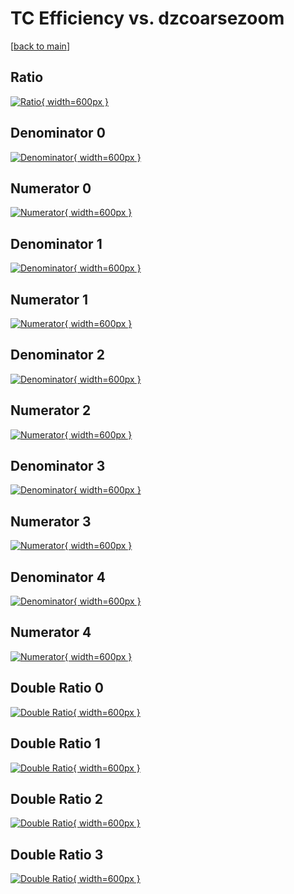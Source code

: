# TC Efficiency vs. dzcoarsezoom

[[back to main](./)]



## Ratio

[![Ratio](../mtv/var/TC_xtr_321_1_eff_dzcoarsezoom.png){ width=600px }](../mtv/var/TC_xtr_321_1_eff_dzcoarsezoom.pdf)

## Denominator 0

[![Denominator](../mtv/den/TC_xtr_321_1_eff_dzcoarsezoom_den0.png){ width=600px }](../mtv/den/TC_xtr_321_1_eff_dzcoarsezoom_den0.pdf)

## Numerator 0

[![Numerator](../mtv/num/TC_xtr_321_1_eff_dzcoarsezoom_num0.png){ width=600px }](../mtv/num/TC_xtr_321_1_eff_dzcoarsezoom_num0.pdf)

## Denominator 1

[![Denominator](../mtv/den/TC_xtr_321_1_eff_dzcoarsezoom_den1.png){ width=600px }](../mtv/den/TC_xtr_321_1_eff_dzcoarsezoom_den1.pdf)

## Numerator 1

[![Numerator](../mtv/num/TC_xtr_321_1_eff_dzcoarsezoom_num1.png){ width=600px }](../mtv/num/TC_xtr_321_1_eff_dzcoarsezoom_num1.pdf)

## Denominator 2

[![Denominator](../mtv/den/TC_xtr_321_1_eff_dzcoarsezoom_den2.png){ width=600px }](../mtv/den/TC_xtr_321_1_eff_dzcoarsezoom_den2.pdf)

## Numerator 2

[![Numerator](../mtv/num/TC_xtr_321_1_eff_dzcoarsezoom_num2.png){ width=600px }](../mtv/num/TC_xtr_321_1_eff_dzcoarsezoom_num2.pdf)

## Denominator 3

[![Denominator](../mtv/den/TC_xtr_321_1_eff_dzcoarsezoom_den3.png){ width=600px }](../mtv/den/TC_xtr_321_1_eff_dzcoarsezoom_den3.pdf)

## Numerator 3

[![Numerator](../mtv/num/TC_xtr_321_1_eff_dzcoarsezoom_num3.png){ width=600px }](../mtv/num/TC_xtr_321_1_eff_dzcoarsezoom_num3.pdf)

## Denominator 4

[![Denominator](../mtv/den/TC_xtr_321_1_eff_dzcoarsezoom_den4.png){ width=600px }](../mtv/den/TC_xtr_321_1_eff_dzcoarsezoom_den4.pdf)

## Numerator 4

[![Numerator](../mtv/num/TC_xtr_321_1_eff_dzcoarsezoom_num4.png){ width=600px }](../mtv/num/TC_xtr_321_1_eff_dzcoarsezoom_num4.pdf)

## Double Ratio 0

[![Double Ratio](../mtv/ratio/TC_xtr_321_1_eff_dzcoarsezoom_ratio0.png){ width=600px }](../mtv/ratio/TC_xtr_321_1_eff_dzcoarsezoom_ratio0.pdf)

## Double Ratio 1

[![Double Ratio](../mtv/ratio/TC_xtr_321_1_eff_dzcoarsezoom_ratio1.png){ width=600px }](../mtv/ratio/TC_xtr_321_1_eff_dzcoarsezoom_ratio1.pdf)

## Double Ratio 2

[![Double Ratio](../mtv/ratio/TC_xtr_321_1_eff_dzcoarsezoom_ratio2.png){ width=600px }](../mtv/ratio/TC_xtr_321_1_eff_dzcoarsezoom_ratio2.pdf)

## Double Ratio 3

[![Double Ratio](../mtv/ratio/TC_xtr_321_1_eff_dzcoarsezoom_ratio3.png){ width=600px }](../mtv/ratio/TC_xtr_321_1_eff_dzcoarsezoom_ratio3.pdf)

